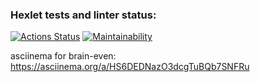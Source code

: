 ### Hexlet tests and linter status:
[![Actions Status](https://github.com/GunGalla/python-project-lvl1/workflows/hexlet-check/badge.svg)](https://github.com/GunGalla/python-project-lvl1/actions)
[![Maintainability](https://api.codeclimate.com/v1/badges/d14eed41c53f074312fe/maintainability)](https://codeclimate.com/github/GunGalla/python-project-lvl1/maintainability)

asciinema for brain-even:
https://asciinema.org/a/HS6DEDNazO3dcgTuBQb7SNFRu